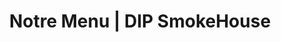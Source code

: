 ---
title: "Notre Menu | DIP SmokeHouse"
description: "Découvrez notre carte et ses spécialités : Pulled Pork, Tex-Mex, Frites fraîches, Ribs, Burger, Guacamole et Piments"
layout: "menu"
---